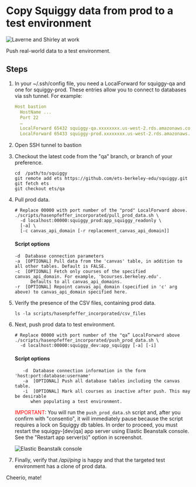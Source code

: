 # Copy Squiggy data from prod to a test environment

![Laverne and Shirley at work](../../src/assets/hasenpfeffer_incorporated.jpg)

Push real-world data to a test environment.

## Steps

1. In your ~/.ssh/config file, you need a LocalForward for squiggy-qa and one for squiggy-prod.
These entries allow you to connect to databases via ssh tunnel. For example:
    ```yaml
    Host bastion
      HostName ...
      Port 22
      …
      LocalForward 65432 squiggy-qa.xxxxxxxx.us-west-2.rds.amazonaws.com:5432
      LocalForward 65433 squiggy-prod.xxxxxxxx.us-west-2.rds.amazonaws.com:5432  
    ```
2. Open SSH tunnel to bastion
3. Checkout the latest code from the "qa” branch, or branch of your preference.
    ```shell
    cd  /path/to/squiggy
    git remote add ets https://github.com/ets-berkeley-edu/squiggy.git
    git fetch ets
    git checkout ets/qa
    ```
4. Pull prod data.
    ```shell
    # Replace 00000 with port number of the "prod" LocalForward above.
    ./scripts/hasenpfeffer_incorporated/pull_prod_data.sh \
      -d localhost:00000:squiggy_prod:app_squiggy_readonly \
      [-a] \
      [-c canvas_api_domain [-r replacement_canvas_api_domain]]
   ```
   #### Script options
   ```
   -d  Database connection parameters
   -a  [OPTIONAL] Pull data from the 'canvas' table, in addition to all other tables. Default is FALSE.
   -c  [OPTIONAL] Fetch only courses of the specified canvas_api_domain. For example, 'bcourses.berkeley.edu'.
         Defaults to all canvas_api_domains.
   -r  [OPTIONAL] Repoint canvas_api_domain (specified in 'c' arg above) to canvas_api_domain specified here.
   ```

5. Verify the presence of the CSV files, containing prod data.
    ```shell
    ls -la scripts/hasenpfeffer_incorporated/csv_files
    ```
6. Next, push prod data to test environment.
    ```shell
    # Replace 00000 with port number of the "qa” LocalForward above
    ./scripts/hasenpfeffer_incorporated/push_prod_data.sh \
      -d localhost:00000:squiggy_dev:app_squiggy [-a] [-i]
   ```
   #### Script options
   ```
      -d  Database connection information in the form 'host:port:database:username'
      -a  [OPTIONAL] Push all database tables including the canvas table.
      -i  [OPTIONAL] Mark all courses as inactive after push. This may be desirable
         when populating a test environment.
   ```

   <span style="color: red;">IMPORTANT</span>:
   You will run the `push_prod_data.sh` script and, after you confirm with "consentio",
   it will immediately pause because the script requires a lock on Squiggy db tables.
   In order to proceed, you must restart the squiggy-[dev|qa] app server using Elastic Beanstalk console.
   See the "Restart app server(s)" option in screenshot.

   ![Elastic Beanstalk console](../../src/assets/hasenpfeffer_restart_app_server.jpg)

7. Finally, verify that _/api/ping_ is happy and that the targeted test environment has a clone of prod data.

Cheerio, mate!
